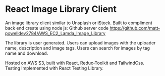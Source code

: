 # React Image Library Client

An image library client similar to Unsplash or iStock. Built to compliment back
end create using node js: Github server code
https://github.com/matt-powelldev2784/AWS_EC2_Lamda_Image_Library

The library is user generated. Users can upload images with the uploader name,
description and image tags. Users can search for images by tag name and
download.

Hosted on AWS S3, built with React, Redux-Toolkit and TailwindCss.  
Testing Implemented with React Testing Library.
